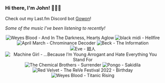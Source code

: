 ### Hi there, I'm John! 🏄🏻‍♂️

Check out my Last.fm Discord bot [Gowon](http://gowon.ca)!

_Some of the music I've been listening to recently!_


<!-- lastfm -->
<p align="center"><img src="https://lastfm.freetls.fastly.net/i/u/64s/8214c56f1e5bc67fcd1f29073dedf822.jpg" title="Weyes Blood - And In The Darkness, Hearts Aglow"> <img src="https://lastfm.freetls.fastly.net/i/u/64s/02e4eb1da9d19cb35f5970d7bbdf2b48.jpg" title="black midi - Hellfire"> <img src="https://lastfm.freetls.fastly.net/i/u/64s/12f6f11bee4f2a728750aabefff87f47.jpg" title="April March - Chrominance Decoder"> <img src="https://lastfm.freetls.fastly.net/i/u/64s/7d6e940a21c7666bd1314b3574fd407a.jpg" title="Beck - The Information"> <img src="https://lastfm.freetls.fastly.net/i/u/64s/d8c03cbd56754800648c399ed4e8a530.jpg" title="Eve - 廻人"> <img src="https://lastfm.freetls.fastly.net/i/u/64s/8f8fffc28ef1bdc50f4c109ee8341e66.jpg" title="Machine Girl - …Because I’m Young Arrogant and Hate Everything You Stand For"> <img src="https://lastfm.freetls.fastly.net/i/u/64s/1428ec66344849829440668951259baa.png" title="The Chemical Brothers - Surrender"> <img src="https://lastfm.freetls.fastly.net/i/u/64s/7a97f35543a1f5a5388ee89661c2d598.jpg" title="Pongo - Sakidila"> <img src="https://lastfm.freetls.fastly.net/i/u/64s/08210877c889d5188feb1f6b14c574cb.jpg" title="Red Velvet - The ReVe Festival 2022 - Birthday"> <img src="https://lastfm.freetls.fastly.net/i/u/64s/463b22f2004e52c747f0ca1607860e5f.png" title="Weyes Blood - Titanic Rising"> </p>
